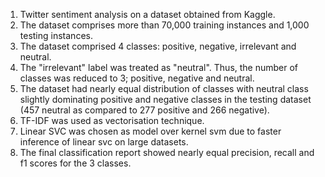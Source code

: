 1. Twitter sentiment analysis on a dataset obtained from Kaggle.  
2. The dataset comprises more than 70,000 training instances and 1,000 testing instances.  
3. The dataset comprised 4 classes: positive, negative, irrelevant and neutral.  
4. The "irrelevant" label was treated as "neutral". Thus, the number of classes was reduced to 3; positive, negative and neutral.  
5. The dataset had nearly equal distribution of classes with neutral class slightly dominating positive and negative classes in the testing dataset (457 neutral as compared to 277 positive and 266 negative).  
6. TF-IDF was used as vectorisation technique.  
7. Linear SVC was chosen as model over kernel svm due to faster inference of linear svc on large datasets.  
8. The final classification report showed nearly equal precision, recall and f1 scores for the 3 classes.  
